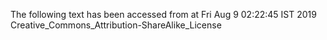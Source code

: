 The following text has been accessed from at Fri Aug 9 02:22:45 IST 2019
Creative_Commons_Attribution-ShareAlike_License
